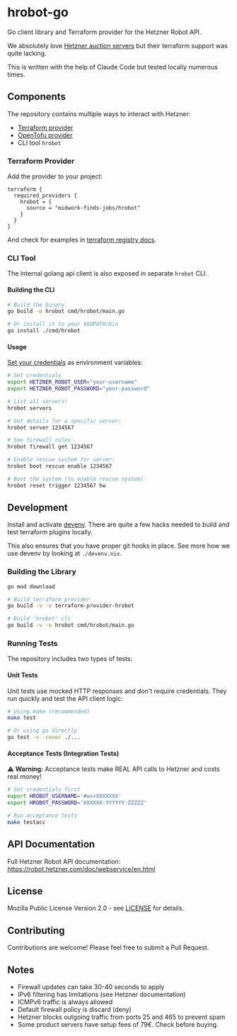 # hrobot-go

Go client library and Terraform provider for the Hetzner Robot API.

We absolutely love [Hetzner auction servers](https://www.hetzner.com/sb/) but their terraform support was quite lacking.

This is written with the help of Claude Code but tested locally numerous times.

## Components

The repository contains multiple ways to interact with Hetzner:

- [Terraform provider](https://registry.terraform.io/providers/midwork-finds-jobs/hrobot/latest/docs)
- [OpenTofu provider](https://search.opentofu.org/provider/midwork-finds-jobs/hrobot/latest)
- CLI tool `hrobot`

### Terraform Provider

Add the provider to your project:

```hcl
terraform {
  required_providers {
    hrobot = {
      source = "midwork-finds-jobs/hrobot"
    }
  }
}
```

And check for examples in [terraform registry docs](https://registry.terraform.io/providers/midwork-finds-jobs/hrobot/latest/docs).

### CLI Tool

The internal golang api client is also exposed in separate `hrobot` CLI.

#### Building the CLI

```bash
# Build the binary
go build -o hrobot cmd/hrobot/main.go

# Or install it to your $GOPATH/bin
go install ./cmd/hrobot
```

#### Usage

[Set your credentials](https://robot.hetzner.com/preferences/index) as environment variables:

```bash
# Set credentials
export HETZNER_ROBOT_USER="your-username"
export HETZNER_ROBOT_PASSWORD="your-password"

# List all servers:
hrobot servers

# Get details for a specific server: 
hrobot server 1234567

# See firewall rules
hrobot firewall get 1234567

# Enable rescue system for server:
hrobot boot rescue enable 1234567

# Boot the system (to enable rescue system)
hrobot reset trigger 1234567 hw
```

## Development

Install and activate [devenv](https://devenv.sh). There are quite a few hacks needed to build and test terraform plugins locally.

This also ensures that you have proper git hooks in place. See more how we use devenv by looking at `./devenv.nix`.

### Building the Library

```bash
go mod download

# Build terraform provider
go build -v -o terraform-provider-hrobot

# Build 'hrobot' cli
go build -v -o hrobot cmd/hrobot/main.go
```

### Running Tests

The repository includes two types of tests:

#### Unit Tests

Unit tests use mocked HTTP responses and don't require credentials. They run quickly and test the API client logic:

```bash
# Using make (recommended)
make test

# Or using go directly
go test -v -cover ./...
```

#### Acceptance Tests (Integration Tests)

⚠️ **Warning:** Acceptance tests make REAL API calls to Hetzner and costs real money!

```bash
# Set credentials first
export HROBOT_USERNAME='#ws+XXXXXXX'
export HROBOT_PASSWORD='XXXXXX-YYYYYY-ZZZZZ'

# Run acceptance tests
make testacc
```

## API Documentation

Full Hetzner Robot API documentation: https://robot.hetzner.com/doc/webservice/en.html

## License

Mozilla Public License Version 2.0 - see [LICENSE](./LICENSE) for details.

## Contributing

Contributions are welcome! Please feel free to submit a Pull Request.

## Notes

- Firewall updates can take 30-40 seconds to apply
- IPv6 filtering has limitations (see Hetzner documentation)
- ICMPv6 traffic is always allowed
- Default firewall policy is discard (deny)
- Hetzner blocks outgoing traffic from ports 25 and 465 to prevent spam
- Some product servers have setup fees of 79€. Check before buying.
